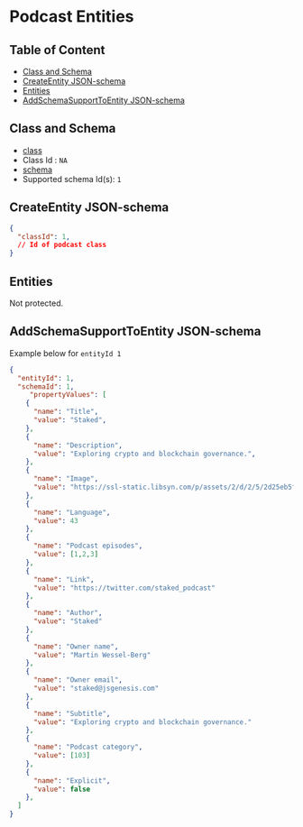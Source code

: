 Podcast Entities
================

Table of Content
----------------
<!-- TOC START min:1 max:3 link:true asterisk:false update:true -->
  - [Class and Schema](#class-and-schema)
  - [CreateEntity JSON-schema](#createentity-json-schema)
  - [Entities](#entities)
  - [AddSchemaSupportToEntity JSON-schema](#addschemasupporttoentity-json-schema)
<!-- TOC END -->

## Class and Schema

- [class](/joystream-content-system/classes/podcast/podcast.md)
- Class Id : `NA`
- [schema](/joystream-content-system/schemas/podcast/podcast.md)
- Supported schema Id(s): `1`

## CreateEntity JSON-schema
```json
{
  "classId": 1,
  // Id of podcast class
}
```

## Entities

Not protected.

## AddSchemaSupportToEntity JSON-schema
Example below for `entityId 1`

```json
{
  "entityId": 1,
  "schemaId": 1,
     "propertyValues": [
    {
      "name": "Title",
      "value": "Staked",
    },
    {
      "name": "Description",
      "value": "Exploring crypto and blockchain governance.",
    },
    {
      "name": "Image",
      "value": "https://ssl-static.libsyn.com/p/assets/2/d/2/5/2d25eb5fa72739f7/iTunes_Cover.png",
    },
    {
      "name": "Language",
      "value": 43
    },
    {
      "name": "Podcast episodes",
      "value": [1,2,3]
    },
    {
      "name": "Link",
      "value": "https://twitter.com/staked_podcast"
    },
    {
      "name": "Author",
      "value": "Staked"
    },
    {
      "name": "Owner name",
      "value": "Martin Wessel-Berg"
    },
    {
      "name": "Owner email",
      "value": "staked@jsgenesis.com"
    },
    {
      "name": "Subtitle",
      "value": "Exploring crypto and blockchain governance."
    },
    {
      "name": "Podcast category",
      "value": [103]
    },
    {
      "name": "Explicit",
      "value": false
    },
  ]
}
```
